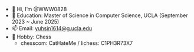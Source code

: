 - 👋 Hi, I’m @WWW0828
- 🌱 Education: Master of Science in Computer Science, UCLA (September 2023 ~ June 2025) 
- 📫 Email: yuhsin1614@g.ucla.edu
- 👀 Hobby: Chess
    - chesscom: CatHateMe / lichess: C1PH3R73X7

<!---
WWW0828/WWW0828 is a ✨ special ✨ repository because its `README.md` (this file) appears on your GitHub profile.
You can click the Preview link to take a look at your changes.
--->
